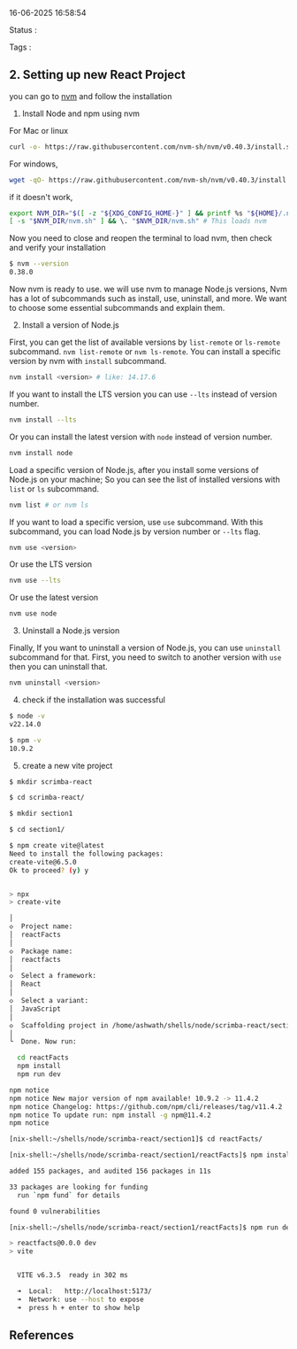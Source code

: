 16-06-2025 16:58:54

Status :

Tags :

## 2. Setting up new React Project

you can go to [nvm](https://github.com/nvm-sh/nvm?tab=readme-ov-file#installing-and-updating) and follow the installation 

1. Install Node and npm using nvm

For Mac or linux
```bash
curl -o- https://raw.githubusercontent.com/nvm-sh/nvm/v0.40.3/install.sh | bash
```

For windows,

```bash
wget -qO- https://raw.githubusercontent.com/nvm-sh/nvm/v0.40.3/install.sh | bash
```

if it doesn't work,

```bash
export NVM_DIR="$([ -z "${XDG_CONFIG_HOME-}" ] && printf %s "${HOME}/.nvm" || printf %s "${XDG_CONFIG_HOME}/nvm")"
[ -s "$NVM_DIR/nvm.sh" ] && \. "$NVM_DIR/nvm.sh" # This loads nvm
```

Now you need to close and reopen the terminal to load nvm, then check and verify your installation

```bash
$ nvm --version  
0.38.0
```

Now nvm is ready to use. we will use nvm to manage Node.js versions, Nvm has a lot of subcommands such as install, use, uninstall, and more. We want to choose some essential subcommands and explain them.

2. Install a version of Node.js

First, you can get the list of available versions by `list-remote` or `ls-remote` subcommand.  `nvm list-remote` or `nvm ls-remote`. You can install a specific version by nvm with `install` subcommand.

```bash
nvm install <version> # like: 14.17.6
```

If you want to install the LTS version you can use `--lts` instead of version number.

```bash
nvm install --lts
```

Or you can install the latest version with `node` instead of version number.

```bash
nvm install node
```

Load a specific version of Node.js, after you install some versions of Node.js on your machine; So you can see the list of installed versions with `list` or `ls` subcommand.

```bash
nvm list # or nvm ls
```

If you want to load a specific version, use `use` subcommand. With this subcommand, you can load Node.js by version number or `--lts` flag.

```bash
nvm use <version>
```

Or use the LTS version

```bash
nvm use --lts
```

Or use the latest version

```bash
nvm use node
```

3. Uninstall a Node.js version

Finally, If you want to uninstall a version of Node.js, you can use `uninstall` subcommand for that.
First, you need to switch to another version with `use` then you can uninstall that.

```bash
nvm uninstall <version>
```

4. check if the installation was successful 

```bash
$ node -v
v22.14.0

$ npm -v
10.9.2
```

5. create a new vite project  

```bash
$ mkdir scrimba-react

$ cd scrimba-react/

$ mkdir section1

$ cd section1/

$ npm create vite@latest
Need to install the following packages:
create-vite@6.5.0
Ok to proceed? (y) y


> npx
> create-vite

│
◇  Project name:
│  reactFacts
│
◇  Package name:
│  reactfacts
│
◇  Select a framework:
│  React
│
◇  Select a variant:
│  JavaScript
│
◇  Scaffolding project in /home/ashwath/shells/node/scrimba-react/section1/reactFacts...
│
└  Done. Now run:

  cd reactFacts
  npm install
  npm run dev

npm notice
npm notice New major version of npm available! 10.9.2 -> 11.4.2
npm notice Changelog: https://github.com/npm/cli/releases/tag/v11.4.2
npm notice To update run: npm install -g npm@11.4.2
npm notice

[nix-shell:~/shells/node/scrimba-react/section1]$ cd reactFacts/

[nix-shell:~/shells/node/scrimba-react/section1/reactFacts]$ npm install

added 155 packages, and audited 156 packages in 11s

33 packages are looking for funding
  run `npm fund` for details

found 0 vulnerabilities

[nix-shell:~/shells/node/scrimba-react/section1/reactFacts]$ npm run dev

> reactfacts@0.0.0 dev
> vite


  VITE v6.3.5  ready in 302 ms

  ➜  Local:   http://localhost:5173/
  ➜  Network: use --host to expose
  ➜  press h + enter to show help
```


## References


